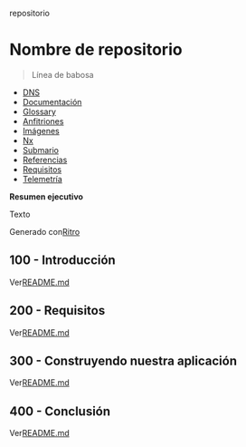 repositorio

# Nombre de repositorio

> Línea de babosa

-   [DNS](./DNS.md)
-   [Documentación](./DOCUMENTATION.md)
-   [Glossary](./GLOSSARY.md)
-   [Anfitriones](./HOSTS.md)
-   [Imágenes](./IMAGES.md)
-   [Nx](./NX.md)
-   [Submario](./PODMAN.md)
-   [Referencias](./REFERENCES.md)
-   [Requisitos](./REQUIREMENTS.md)
-   [Telemetría](./TELEMETRY.md)

**Resumen ejecutivo**

Texto

Generado con[Ritro](https://app.rytr.me)

## 100 - Introducción

Ver[README.md](./100/README.md)

## 200 - Requisitos

Ver[README.md](./200/README.md)

## 300 - Construyendo nuestra aplicación

Ver[README.md](./300/README.md)

## 400 - Conclusión

Ver[README.md](./400/README.md)
